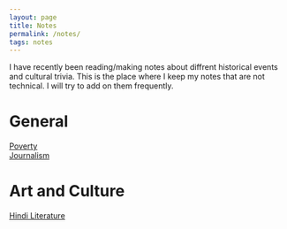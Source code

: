 ```yaml
---
layout: page
title: Notes
permalink: /notes/
tags: notes
---
```


I have recently been reading/making notes about diffrent historical events and cultural trivia. This is the place where I keep my notes that are not technical. I will try to add on them frequently.

<h1> General </h1>
<a href="/blog/notes/poverty"> Poverty </a> <br>
<a href="/blog/notes/journalism"> Journalism </a>

<h1> Art and Culture </h1>
<a href="/blog/notes/hindi_literature"> Hindi Literature </a>
